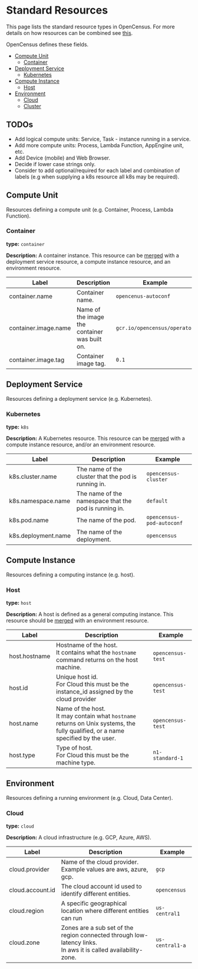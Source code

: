 # Standard Resources

This page lists the standard resource types in OpenCensus. For more details on how resources can 
be combined see [this](Resource.md).

OpenCensus defines these fields.
 * [Compute Unit](#compute-unit)
   * [Container](#container)
 * [Deployment Service](#deployment-service)
   * [Kubernetes](#kubernetes)
 * [Compute Instance](#compute-instance)
   * [Host](#host)
 * [Environment](#environment)
   * [Cloud](#cloud)
   * [Cluster](#cluster)

## TODOs
* Add logical compute units: Service, Task - instance running in a service.
* Add more compute units: Process, Lambda Function, AppEngine unit, etc.
* Add Device (mobile) and Web Browser.
* Decide if lower case strings only.
* Consider to add optional/required for each label and combination of labels (e.g when supplying a 
k8s resource all k8s may be required).

## Compute Unit
Resources defining a compute unit (e.g. Container, Process, Lambda Function).

### Container
**type:** `container`

**Description:** A container instance. This resource can be [merged](Resource.md#Merging) with a
deployment service resource, a compute instance resource, and an environment resource.

| Label  | Description  | Example  |
|---|---|---|
| container.name | Container name. | `opencenus-autoconf` |
| container.image.name | Name of the image the container was built on. | `gcr.io/opencensus/operator` |
| container.image.tag | Container image tag. | `0.1` |

## Deployment Service
Resources defining a deployment service (e.g. Kubernetes).

### Kubernetes
**type:** `k8s`

**Description:** A Kubernetes resource. This resource can be [merged](Resource.md#Merging) with
a compute instance resource, and/or an environment resource.

| Label  | Description  | Example  |
|---|---|---|
| k8s.cluster.name | The name of the cluster that the pod is running in. | `opencensus-cluster` |
| k8s.namespace.name | The name of the namespace that the pod is running in. | `default` |
| k8s.pod.name | The name of the pod. | `opencensus-pod-autoconf` |
| k8s.deployment.name | The name of the deployment. | `opencensus` |

## Compute Instance
Resources defining a computing instance (e.g. host).

### Host
**type:** `host`

**Description:** A host is defined as a general computing instance. This resource should be
[merged](Resource.md#Merging) with an environment resource.


| Label  | Description  | Example  |
|---|---|---|
| host.hostname | Hostname of the host.<br/> It contains what the `hostname` command returns on the host machine. | `opencensus-test` |
| host.id | Unique host id.<br/> For Cloud this must be the instance_id assigned by the cloud provider | `opencensus-test` |
| host.name | Name of the host.<br/> It may contain what `hostname` returns on Unix systems, the fully qualified, or a name specified by the user. | `opencensus-test` |
| host.type | Type of host.<br/> For Cloud this must be the machine type.| `n1-standard-1` |

## Environment

Resources defining a running environment (e.g. Cloud, Data Center).

### Cloud
**type:** `cloud`

**Description:** A cloud infrastructure (e.g. GCP, Azure, AWS).

| Label  | Description  | Example  |
|---|---|---|
| cloud.provider | Name of the cloud provider.<br/> Example values are aws, azure, gcp. | `gcp` |
| cloud.account.id | The cloud account id used to identify different entities. | `opencensus` |
| cloud.region | A specific geographical location where different entities can run | `us-central1` |
| cloud.zone | Zones are a sub set of the region connected through low-latency links.<br/> In aws it is called availability-zone. | `us-central1-a` |
